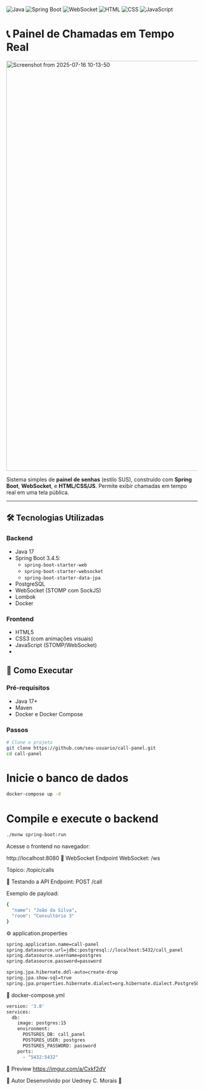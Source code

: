 ![Java](https://img.shields.io/badge/Java-17-red?logo=java&style=flat-square)
![Spring Boot](https://img.shields.io/badge/Spring%20Boot-3.4-brightgreen?logo=springboot&style=flat-square)
![WebSocket](https://img.shields.io/badge/WebSocket-Enabled-blueviolet?logo=websockets&style=flat-square)
![HTML](https://img.shields.io/badge/HTML-5-orange?logo=html5&style=flat-square)
![CSS](https://img.shields.io/badge/CSS-3-blue?logo=css3&style=flat-square)
![JavaScript](https://img.shields.io/badge/JavaScript-ES6-yellow?logo=javascript&style=flat-square)


# 📞 Painel de Chamadas em Tempo Real
<img width="1917" height="1080" alt="Screenshot from 2025-07-16 10-13-50" src="https://github.com/user-attachments/assets/ab7dd853-788e-4602-8467-b7dbd4c2ef98" />




Sistema simples de **painel de senhas** (estilo SUS), construído com **Spring Boot**, **WebSocket**, e **HTML/CSS/JS**. Permite exibir chamadas em tempo real em uma tela pública.

---

## 🛠️ Tecnologias Utilizadas

### Backend
- Java 17
- Spring Boot 3.4.5:
  - `spring-boot-starter-web`
  - `spring-boot-starter-websocket`
  - `spring-boot-starter-data-jpa`
- PostgreSQL
- WebSocket (STOMP com SockJS)
- Lombok
- Docker

### Frontend
- HTML5
- CSS3 (com animações visuais)
- JavaScript (STOMP/WebSocket)
- 
## 🚀 Como Executar

### Pré-requisitos
- Java 17+
- Maven
- Docker e Docker Compose

### Passos

```bash
# Clone o projeto
git clone https://github.com/seu-usuario/call-panel.git
cd call-panel
```
# Inicie o banco de dados
```bash
docker-compose up -d
```
# Compile e execute o backend
```bash
./mvnw spring-boot:run
```
Acesse o frontend no navegador:

http://localhost:8080
📡 WebSocket
Endpoint WebSocket: /ws

Tópico: /topic/calls

🧪 Testando a API
Endpoint: POST /call

Exemplo de payload:
```bash
{
  "name": "João da Silva",
  "room": "Consultório 3"
}
```

⚙️ application.properties
```bash
spring.application.name=call-panel
spring.datasource.url=jdbc:postgresql://localhost:5432/call_panel
spring.datasource.username=postgres
spring.datasource.password=password

spring.jpa.hibernate.ddl-auto=create-drop
spring.jpa.show-sql=true
spring.jpa.properties.hibernate.dialect=org.hibernate.dialect.PostgreSQLDialect
```

🐳 docker-compose.yml
```bash
version: '3.8'
services:
  db:
    image: postgres:15
    environment:
      POSTGRES_DB: call_panel
      POSTGRES_USER: postgres
      POSTGRES_PASSWORD: password
    ports:
      - "5432:5432"
```
📸 Preview
https://imgur.com/a/Cxkf2dV

👤 Autor
Desenvolvido por Uedney C. Morais 🚀
